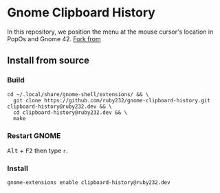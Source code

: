 # Gnome Clipboard History
In this repository, we position the menu at the mouse cursor's location in PopOs and Gnome 42.
[Fork from](https://github.com/SUPERCILEX/gnome-clipboard-history)  

## Install from source

### Build

```shell
cd ~/.local/share/gnome-shell/extensions/ && \
  git clone https://github.com/ruby232/gnome-clipboard-history.git clipboard-history@ruby232.dev && \
  cd clipboard-history@ruby232.dev && \
  make
```

### Restart GNOME

<kbd>Alt</kbd> + <kbd>F2</kbd> then type `r`.

### Install

```shell
gnome-extensions enable clipboard-history@ruby232.dev
```
